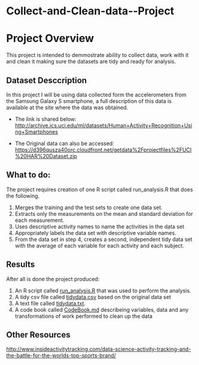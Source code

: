 
# Collect-and-Clean-data--Project
# Project Overview
This project is intended to demmostrate ability to collect data, work with it and clean it making sure the datasets are tidy and ready for analysis.

## Dataset Desccription
In this project I will be using data collected form the accelerometers from the Samsung Galaxy S smartphone, a full description of this data is available at the site where the data was obtained. 

* The link is shared below:                   
http://archive.ics.uci.edu/ml/datasets/Human+Activity+Recognition+Using+Smartphones 

* The Original data can also be accessed:
https://d396qusza40orc.cloudfront.net/getdata%2Fprojectfiles%2FUCI%20HAR%20Dataset.zip 


## What to do:
The project requires creation of one R script called run_analysis.R that does the following. 
1. Merges the training and the test sets to create one data set.
2. Extracts only the measurements on the mean and standard deviation for each measurement. 
3. Uses descriptive activity names to name the activities in the data set
4. Appropriately labels the data set with descriptive variable names. 
5. From the data set in step 4, creates a second, independent tidy data set with the average of each variable for each activity and each subject.

## Results
After all is done the project produced:
1. An R script called [run_analysis.R](https://github.com/Claire-Kimbugwe/Collect-and-Clean-data--Project/blob/master/run_analysis.R) that was used to perform the analysis.
2. A tidy csv file called [tidydata.csv](https://github.com/Claire-Kimbugwe/Collect-and-Clean-data--Project/blob/master/Tidydata.csv) based on the original data set
3. A text file called [tidydata.txt](https://github.com/Claire-Kimbugwe/Collect-and-Clean-data--Project/blob/master/tidydata.txt).
4. A code book called [CodeBook.md](https://github.com/Claire-Kimbugwe/Collect-and-Clean-data--Project/blob/master/CodeBook.md) describeing variables, data and any transformations of work performed to clean up the data

## Other Resources
http://www.insideactivitytracking.com/data-science-activity-tracking-and-the-battle-for-the-worlds-top-sports-brand/
